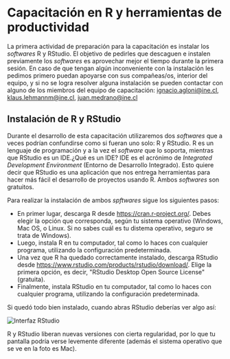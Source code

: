 # Capacitación en R y herramientas de productividad

La primera actividad de preparación para la capacitación es instalar los *softwares* R y RStudio. El objetivo de pedirles que descaguen e instalen previamente los *softwares* es aprovechar mejor el tiempo durante la primera sesión. En caso de que tengan algún inconveniente con la instalación les pedimos primero puedan apoyarse con sus compañeas/os, interior del equipo, y si no se logra resolver alguna instalación se pueden contactar con alguno de los miembros del equipo de capacitación: ignacio.agloni@ine.cl, klaus.lehmannm@ine.cl, juan.medrano@ine.cl 

## Instalación de R y RStudio

Durante el desarrollo de esta capacitación utilizaremos dos *softwares* que a veces podrían confundirse como si fueran uno solo: R y RStudio. R es un lenguaje de programación y a la vez el *software* que lo soporta, mientras que RStudio es un IDE.¿Qué es un IDE? IDE es el acrónimo de *Integrated Development Environment* (Entorno de Desarrollo Integrado). Esto quiere decir que RStudio es una aplicación que nos entrega herramientas para hacer más fácil el desarrollo de proyectos usando R. Ambos *softwares* son gratuitos.

Para realizar la instalación de ambos *spftwares* sigue los siguientes pasos:

- En primer lugar, descarga R desde https://cran.r-project.org/. Debes elegir la opción que corresponda, según tu sistema operativo (Windows, Mac OS, o Linux. Si no sabes cuál es tu distema operativo, seguro se trata de Windows).
- Luego, instala R en tu computador, tal como lo haces con cualquier programa, utilizando la configuración predeterminada.
- Una vez que R ha quedado correctamente instalado, descarga RStudio desde https://www.rstudio.com/products/rstudio/download/. Elige la primera opción, es decir, "RStudio Desktop Open Source License" (gratuita).
- Finalmente, instala RStudio en tu computador, tal como lo haces con cualquier programa, utilizando la configuración predeterminada.

Si quedó todo bien instalado, cuando abras RStudio deberías ver algo así:

![Interfaz RStudio](https://github.com/rivaquiroga/RLadies-Santiago/raw/master/images/rstudio.png)

R y RStudio liberan nuevas versiones con cierta regularidad, por lo que tu pantalla podría verse levemente diferente (además el sistema operativo que se ve en la foto es Mac).

